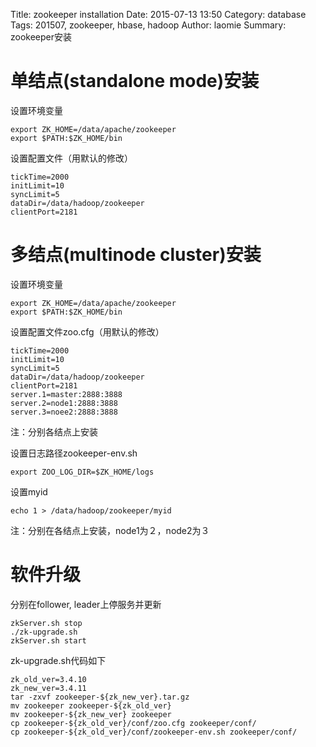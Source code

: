 Title: zookeeper installation
Date: 2015-07-13 13:50
Category: database
Tags: 201507, zookeeper, hbase, hadoop 
Author: laomie
Summary: zookeeper安装

单结点(standalone mode)安装
=========================
设置环境变量
```
export ZK_HOME=/data/apache/zookeeper
export $PATH:$ZK_HOME/bin
```

设置配置文件（用默认的修改）
```
tickTime=2000
initLimit=10
syncLimit=5
dataDir=/data/hadoop/zookeeper
clientPort=2181
```

多结点(multinode cluster)安装
=========================
设置环境变量
```
export ZK_HOME=/data/apache/zookeeper
export $PATH:$ZK_HOME/bin
```

设置配置文件zoo.cfg（用默认的修改）
```
tickTime=2000
initLimit=10
syncLimit=5
dataDir=/data/hadoop/zookeeper
clientPort=2181
server.1=master:2888:3888
server.2=node1:2888:3888
server.3=noee2:2888:3888
```
注：分别各结点上安装

设置日志路径zookeeper-env.sh
```
export ZOO_LOG_DIR=$ZK_HOME/logs
```

设置myid
```
echo 1 > /data/hadoop/zookeeper/myid
```
注：分别在各结点上安装，node1为２，node2为３

软件升级
=========================
分别在follower, leader上停服务并更新
```
zkServer.sh stop
./zk-upgrade.sh
zkServer.sh start
```
zk-upgrade.sh代码如下
```
zk_old_ver=3.4.10
zk_new_ver=3.4.11
tar -zxvf zookeeper-${zk_new_ver}.tar.gz
mv zookeeper zookeeper-${zk_old_ver}
mv zookeeper-${zk_new_ver} zookeeper
cp zookeeper-${zk_old_ver}/conf/zoo.cfg zookeeper/conf/
cp zookeeper-${zk_old_ver}/conf/zookeeper-env.sh zookeeper/conf/
```
